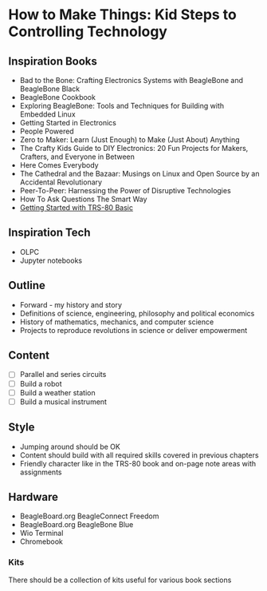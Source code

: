 # How to Make Things: Kid Steps to Controlling Technology

## Inspiration Books
* Bad to the Bone: Crafting Electronics Systems with BeagleBone and BeagleBone Black
* BeagleBone Cookbook
* Exploring BeagleBone: Tools and Techniques for Building with Embedded Linux
* Getting Started in Electronics
* People Powered
* Zero to Maker: Learn (Just Enough) to Make (Just About) Anything
* The Crafty Kids Guide to DIY Electronics: 20 Fun Projects for Makers, Crafters, and Everyone in Between
* Here Comes Everybody
* The Cathedral and the Bazaar: Musings on Linux and Open Source by an Accidental Revolutionary
* Peer-To-Peer: Harnessing the Power of Disruptive Technologies
* How To Ask Questions The Smart Way
* [Getting Started with TRS-80 Basic](https://archive.org/details/Getting_Started_with_TRS-80_Basic_1981_Tandy/mode/2up)

## Inspiration Tech
* OLPC
* Jupyter notebooks

## Outline
* Forward - my history and story
* Definitions of science, engineering, philosophy and political economics
* History of mathematics, mechanics, and computer science
* Projects to reproduce revolutions in science or deliver empowerment

## Content
- [ ] Parallel and series circuits
- [ ] Build a robot
- [ ] Build a weather station
- [ ] Build a musical instrument

## Style
* Jumping around should be OK
* Content should build with all required skills covered in previous chapters
* Friendly character like in the TRS-80 book and on-page note areas with assignments

## Hardware
* BeagleBoard.org BeagleConnect Freedom
* BeagleBoard.org BeagleBone Blue
* Wio Terminal
* Chromebook

### Kits
There should be a collection of kits useful for various book sections
